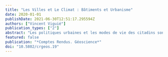 ```yaml
---
title: "Les Villes et Le Climat : Bâtiments et Urbanisme"
date: 2020-01-01
publishDate: 2021-06-30T12:51:17.295594Z
authors: ["Vincent Viguié"]
publication_types: ["2"]
abstract: "Les politiques urbaines et les modes de vie des citadins sont un élément central de la question climatique. Nous vivons en effet dans un monde de plus en plus urbanisé, et les villes sont responsables de plus des deux tiers des consommations d’énergie mondiales. La manière dont sont conçus les bâtiments, et l’organisation spatiale des villes jouent un rôle fondamental sur ces consommations d’énergie et les émissions associées. Faire en sorte qu’elles soient cohérentes avec les enjeux environnementaux amène la plupart du temps de nombreux co-bénéfices vis-à-vis des autres enjeux (sociaux et économiques) auxquels sont confrontés les décideurs urbains. C’est ce qui explique que les villes soient globalement très actives sur la question du climat, même si les défis restent importants."
featured: false
publication: "*Comptes Rendus. Géoscience*"
doi: "10.5802/crgeos.19"
---
```


